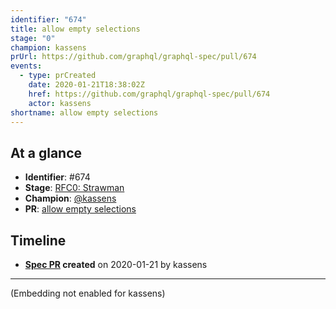 ```yaml
---
identifier: "674"
title: allow empty selections
stage: "0"
champion: kassens
prUrl: https://github.com/graphql/graphql-spec/pull/674
events:
  - type: prCreated
    date: 2020-01-21T18:38:02Z
    href: https://github.com/graphql/graphql-spec/pull/674
    actor: kassens
shortname: allow empty selections
---
```


## At a glance

- **Identifier**: #674
- **Stage**: [RFC0: Strawman](https://github.com/graphql/graphql-spec/blob/main/CONTRIBUTING.md#stage-0-strawman)
- **Champion**: [@kassens](https://github.com/kassens)
- **PR**: [allow empty selections](https://github.com/graphql/graphql-spec/pull/674)

<!-- BEGIN_CUSTOM_TEXT -->



<!-- END_CUSTOM_TEXT -->

## Timeline

- **[Spec PR](https://github.com/graphql/graphql-spec/pull/674) created** on 2020-01-21 by kassens

<!-- VERBATIM -->

---

(Embedding not enabled for kassens)
